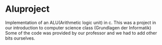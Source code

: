 # Aluproject

Implementation of an ALU(Arithmetic logic unit) in c.
This was a project in our introduction to computer science class (Grundlagen der Informatik)
Some of the code was provided by our professor and we had to add other bits ourselves.
